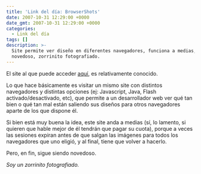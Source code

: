 ```yaml
---
title: 'Link del día: BrowserShots'
date: 2007-10-31 12:29:00 +0000
date_gmt: 2007-10-31 12:29:00 +0000
categories:
  - Link del día
tags: []
description: >-
  Site permite ver diseño en diferentes navegadores, funciona a medias,
  novedoso, zorrinito fotografiado.
---
```



El site al que puede acceder [aquí](http://browsershots.org/), es relativamente conocido.

Lo que hace básicamente es visitar un mismo site con distintos navegadores y distintas opciones (ej: Javascript, Java, Flash activado/desactivado, etc), que permite a un desarrollador web ver qué tan bien o qué tan mal están saliendo sus diseños para otros navegadores aparte de los que dispone él.

Si bien está muy buena la idea, este site anda a medias (sí, lo lamento, si quieren que hable mejor de él tendrán que pagar su cuota), porque a veces las sesiones expiran antes de que salgan las imágenes para todos los navegadores que uno eligió, y al final, tiene que volver a hacerlo.

Pero, en fin, sigue siendo novedoso.

_Soy un zorrinito fotografiado._

